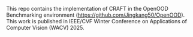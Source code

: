 This repo contains the implementation of CRAFT in the OpenOOD Benchmarking environment (https://github.com/Jingkang50/OpenOOD). This work is published in IEEE/CVF Winter Conference on Applications of Computer Vision (WACV) 2025. 
